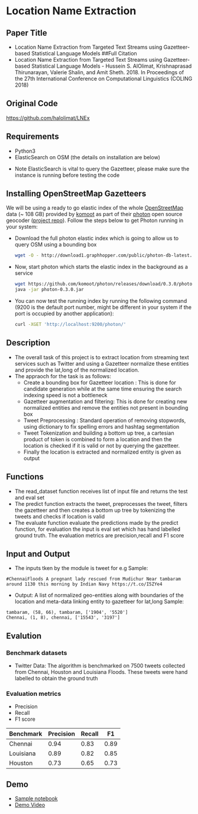 # Location Name Extraction
## Paper Title
- Location Name Extraction from Targeted Text Streams using Gazetteer-based Statistical Language Models
##Full Citation
- Location Name Extraction from Targeted Text Streams using Gazetteer-based Statistical Language Models - Hussein S. AlOlimat, Krishnaprasad Thirunarayan, Valerie Shalin, and Amit Sheth. 2018. In Proceedings of the 27th International
Conference on Computational Linguistics (COLING 2018) 

## Original Code
https://github.com/halolimat/LNEx 

## Requirements
- Python3
- ElasticSearch on OSM (the details on installation are below)
 * Note ElasticSearch is vital to query the Gazetteer, please make sure the instance is running before testing the code

## Installing OpenStreetMap Gazetteers
We will be using a ready to go elastic index of the whole [OpenStreetMap](http://www.osm.org) data (~ 108 GB) provided by [komoot](http://www.komoot.de) as part of their [photon](https://photon.komoot.de/) open source geocoder ([project repo](https://github.com/komoot/photon)). Follow the steps below to get Photon running in your system:

 - Download the full photon elastic index which is going to allow us to query OSM using a bounding box

   ```sh
   wget -O - http://download1.graphhopper.com/public/photon-db-latest.tar.bz2 | pbzip2 -cd | tar x
   ```

 - Now, start photon which starts the elastic index in the background as a service

   ```sh
   wget https://github.com/komoot/photon/releases/download/0.3.0/photon-0.3.0.jar
   java -jar photon-0.3.0.jar
   ```

 - You can now test the running index by running the following command (9200 is the default port number, might be different in your system if the port is occupied by another application):
   ```sh
   curl -XGET 'http://localhost:9200/photon/'

## Description
- The overall task of this project is to extract location from streaming text services such as Twitter and using a Gazetteer normalize these entities and provide the lat,long of the normalized location.
- The appraoch for the task is as follows:
	- Create a bounding box for Gazetteer location : This is done for candidate generation while at the same time ensuring the search indexing speed is not a bottleneck
	- Gazetteer augmentation and filtering: This is done for creating new normalized entities and remove the entities not present in bounding box
	- Tweet Preprocessing : Standard operation of removing stopwords, using dictionary to fix spelling errors and hashtag segmentation
	- Tweet Tokenization and building a bottom up tree, a cartesian product of token is combined to form a location and then the location is checked if it is valid or not by querying the gazetteer.
	- Finally the location is extracted and normalized entity is given as output
## Functions
- The read_dataset function receives list of input file and returns the test and eval set
- The predict function extracts the tweet, preprocesses the tweet, filters the gazetteer and then creates a bottom up tree by tokenizing the tweets and checks if location is valid
- The evaluate function evaluate the predictions made by the predict function, for evaluation the input is eval set which has hand labelled ground truth. The evaluation metrics are precision,recall and F1 score


## Input and Output
- The inputs tken by the module is tweet for e.g
Sample:
```
#ChennaiFloods A pregnant lady rescued from Mudichur Near tambaram around 1130 this morning by Indian Navy https://t.co/I5ZYe4
```

- Output: A list of normalized geo-entities along with boundaries of the location and meta-data linking entity to gazetteer for lat,long
Sample:
```
tambaram, (58, 66), tambaram, ['1904', '5520']
Chennai, (1, 8), chennai, ['15543', '3197']
```

## Evalution
### Benchmark datasets 
- Twitter Data: The algorithm is benchmarked on 7500 tweets collected from Chennai, Houston and Louisiana Floods. These tweets were hand labelled to obtain the ground truth

### Evaluation metrics
- Precision
- Recall
- F1 score

Benchmark     | Precision         |   Recall|  F1     
------------- | ----------------- |-------- |------- |
Chennai       |       0.94        |  0.83   | 0.89   |
Louisiana     |       0.89        |  0.82   | 0.85   | 
Houston       |       0.73        | 0.65    | 0.73   | 


## Demo
- [Sample notebook](./main_nb.ipynb)
- [Demo Video](https://youtu.be/puFjQ_ImAvU)